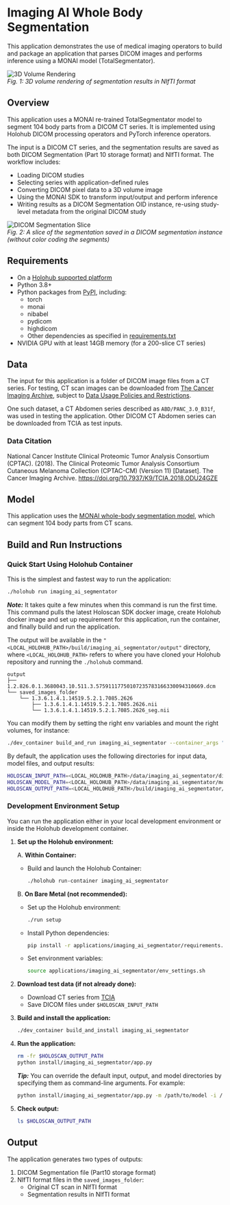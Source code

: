 # Imaging AI Whole Body Segmentation

This application demonstrates the use of medical imaging operators to build and package an application that parses DICOM images and performs inference using a MONAI model (TotalSegmentator).

![3D Volume Rendering](resources/segments_3D.png)  
_Fig. 1: 3D volume rendering of segmentation results in NIfTI format_

## Overview

This application uses a MONAI re-trained TotalSegmentator model to segment 104 body parts from a DICOM CT series. It is implemented using Holohub DICOM processing operators and PyTorch inference operators.

The input is a DICOM CT series, and the segmentation results are saved as both DICOM Segmentation (Part 10 storage format) and NIfTI format. The workflow includes:

- Loading DICOM studies
- Selecting series with application-defined rules
- Converting DICOM pixel data to a 3D volume image
- Using the MONAI SDK to transform input/output and perform inference
- Writing results as a DICOM Segmentation OID instance, re-using study-level metadata from the original DICOM study

![DICOM Segmentation Slice](resources/segments_DICOM_slice.png)  
_Fig. 2: A slice of the segmentation saved in a DICOM segmentation instance (without color coding the segments)_

## Requirements

- On a [Holohub supported platform](../../README.md#supported-platforms)
- Python 3.8+
- Python packages from [PyPI](https://pypi.org), including:
  - torch
  - monai
  - nibabel
  - pydicom
  - highdicom
  - Other dependencies as specified in [requirements.txt](./requirements.txt)
- NVIDIA GPU with at least 14GB memory (for a 200-slice CT series)

## Data

The input for this application is a folder of DICOM image files from a CT series. For testing, CT scan images can be downloaded from [The Cancer Imaging Archive](https://nbia.cancerimagingarchive.net/nbia-search/), subject to [Data Usage Policies and Restrictions](https://www.cancerimagingarchive.net/data-usage-policies-and-restrictions/).

One such dataset, a CT Abdomen series described as `ABD/PANC_3.0_B31f`, was used in testing the application. Other DICOM CT Abdomen series can be downloaded from TCIA as test inputs.

### Data Citation

National Cancer Institute Clinical Proteomic Tumor Analysis Consortium (CPTAC). (2018). The Clinical Proteomic Tumor Analysis Consortium Cutaneous Melanoma Collection (CPTAC-CM) (Version 11) [Dataset]. The Cancer Imaging Archive. <https://doi.org/10.7937/K9/TCIA.2018.ODU24GZE>

## Model

This application uses the [MONAI whole-body segmentation model](https://github.com/Project-MONAI/model-zoo/tree/dev/models/wholeBody_ct_segmentation), which can segment 104 body parts from CT scans.

## Build and Run Instructions

### Quick Start Using Holohub Container

This is the simplest and fastest way to run the application:

```bash
./holohub run imaging_ai_segmentator
```

**_Note:_** It takes quite a few minutes when this command is run the first time. This command pulls the latest Holoscan SDK docker image, create Holohub docker image and set up requirement for this application, run the container, and finally build and run the application.

The output will be available in the `"<LOCAL_HOLOHUB_PATH>/build/imaging_ai_segmentator/output"` directory, where `<LOCAL_HOLOHUB_PATH>` refers to where you have cloned your Holohub repository and running the `./holohub` command.

```console
output
├── 1.2.826.0.1.3680043.10.511.3.57591117750107235783166330094310669.dcm
└── saved_images_folder
    └── 1.3.6.1.4.1.14519.5.2.1.7085.2626
        ├── 1.3.6.1.4.1.14519.5.2.1.7085.2626.nii
        └── 1.3.6.1.4.1.14519.5.2.1.7085.2626_seg.nii
```

You can modify them by setting the right env variables and mount the right volumes, for instance:

```bash
./dev_container build_and_run imaging_ai_segmentator --container_args "-v /local/output:/my_output -e HOLOSCAN_OUTPUT_PATH=/my_output"
```

By default, the application uses the following directories for input data, model files, and output results:

```bash
HOLOSCAN_INPUT_PATH=<LOCAL_HOLOHUB_PATH>/data/imaging_ai_segmentator/dicom
HOLOSCAN_MODEL_PATH=<LOCAL_HOLOHUB_PATH>/data/imaging_ai_segmentator/models
HOLOSCAN_OUTPUT_PATH=<LOCAL_HOLOHUB_PATH>/build/imaging_ai_segmentator/output
```

### Development Environment Setup

You can run the application either in your local development environment or inside the Holohub development container.

1. **Set up the Holohub environment:**

   A. **Within Container:**

   - Build and launch the Holohub Container:

      ```bash
      ./holohub run-container imaging_ai_segmentator
      ```

   B. **On Bare Metal (not recommended):**

    - Set up the Holohub environment:

       ```bash
       ./run setup
       ```

    - Install Python dependencies:

       ```bash
       pip install -r applications/imaging_ai_segmentator/requirements.txt
       ```

    - Set environment variables:

       ```bash
       source applications/imaging_ai_segmentator/env_settings.sh
       ```

2. **Download test data (if not already done):**
   - Download CT series from [TCIA](https://nbia.cancerimagingarchive.net/nbia-search/)
   - Save DICOM files under `$HOLOSCAN_INPUT_PATH`

3. **Build and install the application:**

   ```bash
   ./dev_container build_and_install imaging_ai_segmentator
   ```

4. **Run the application:**

   ```bash
   rm -fr $HOLOSCAN_OUTPUT_PATH
   python install/imaging_ai_segmentator/app.py
   ```

   **_Tip:_**
   You can override the default input, output, and model directories by specifying them as command-line arguments. For example:

   ```bash
   python install/imaging_ai_segmentator/app.py -m /path/to/model -i /path/to/input -o /path/to/output
   ```

5. **Check output:**

    ```bash
    ls $HOLOSCAN_OUTPUT_PATH
    ```

## Output

The application generates two types of outputs:

1. DICOM Segmentation file (Part10 storage format)
2. NIfTI format files in the `saved_images_folder`:
   - Original CT scan in NIfTI format
   - Segmentation results in NIfTI format
